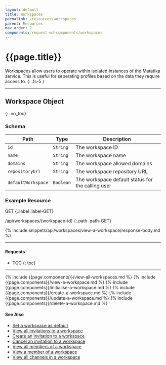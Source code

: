 ```yaml
---
layout: default
title: Workspaces
permalink: /resources/workspaces
parent: Resources
nav_order: 2
components: request-md-components/workspaces
---
```


# {{page.title}}

Workspaces allow users to operate within isolated instances of the Matatika service. This is useful for seperating profiles based on the data they require access to.
{: .fs-5 }

---

## Workspace Object
{: .no_toc}

### Schema

Path | Type | Description
---- | ---- | -----------
`id` | `String` | The workspace ID
`name` | `String` | The workspace name
`domains` | `String` | The workspace allowed domains
`repositoryUrl` | `String` | The workspace repository URL
`defaultWorkspace` | `Boolean` | The workspace default status for the calling user

### Example Resource

GET
{:.label .label-GET}

/api/workspaces/{workspace-id}
{:.path .path-GET}

{% include snippets/api/workspaces/view-a-workspace/response-body.md %}

---

#### Requests

- TOC
{: toc}

---

{% include {{page.components}}/view-all-workspaces.md %}
{% include {{page.components}}/view-a-workspace.md %}
{% include {{page.components}}/initialise-a-workspace.md %}
{% include {{page.components}}/create-a-workspace.md %}
{% include {{page.components}}/update-a-workspace.md %}
{% include {{page.components}}/delete-a-workspace.md %}

#### See Also

- [Set a workspace as default](profiles#set-a-workspace-as-default)
- [View all invitations to a workspace](invitations#view-all-invitations-to-a-workspace)
- [Create an invitation to a workspace](invitations#create-an-invitation-to-a-workspace)
- [Cancel an invitation to a workspace](invitations#cancel-an-invitation-to-a-workspace)
- [View all members of a workspace](members#view-all-members-of-a-workspace)
- [View a member of a workspace](members#view-a-member-of-a-workspace)
- [View all channels in a workspace](channels#view-all-channels-in-a-workspace)
